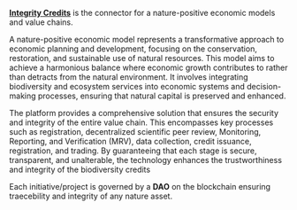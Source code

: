 [**Integrity Credits**](https://www.integritycredits.com) is the connector for a nature-positive economic models and value chains.

A nature-positive economic model represents a transformative approach to economic planning and development, focusing on the conservation, restoration, and sustainable use of natural resources. This model aims to achieve a harmonious balance where economic growth contributes to rather than detracts from the natural environment. It involves integrating biodiversity and ecosystem services into economic systems and decision-making processes, ensuring that natural capital is preserved and enhanced.

The platform provides a comprehensive solution that ensures the security and integrity of the entire value chain. This encompasses key processes such as registration, decentralized scientific peer review, Monitoring, Reporting, and Verification (MRV), data collection, credit issuance, registration, and trading. By guaranteeing that each stage is secure, transparent, and unalterable, the technology enhances the trustworthiness and integrity of the biodiversity credits

Each initiative/project is governed by a **DAO** on the blockchain ensuring traecebility and integrity of any nature asset.